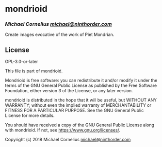 # mondrioid
### _Michael Cornelius <michael@ninthorder.com>_

Create images evocative of the work of Piet Mondrian.

## License

GPL-3.0-or-later

This file is part of mondrioid.

Mondrioid is free software: you can redistribute it and/or modify
it under the terms of the GNU General Public License as published by
the Free Software Foundation, either version 3 of the License, or
any later version.

mondrioid is distributed in the hope that it will be useful,
but WITHOUT ANY WARRANTY; without even the implied warranty of
MERCHANTABILITY or FITNESS FOR A PARTICULAR PURPOSE.  See the
GNU General Public License for more details.

You should have received a copy of the GNU General Public License
along with mondrioid.  If not, see <https://www.gnu.org/licenses/>.

Copyright (c) 2018 Michael Cornelius <michael@ninthorder.com>


